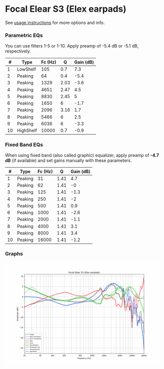 # Focal Elear S3 (Elex earpads)
See [usage instructions](https://github.com/jaakkopasanen/AutoEq#usage) for more options and info.

### Parametric EQs
You can use filters 1-5 or 1-10. Apply preamp of -5.4 dB or -5.1 dB, respectively.

|   # | Type      |   Fc (Hz) |    Q |   Gain (dB) |
|-----|-----------|-----------|------|-------------|
|   1 | LowShelf  |       105 | 0.7  |         7.3 |
|   2 | Peaking   |        64 | 0.4  |        -5.4 |
|   3 | Peaking   |      1329 | 2.03 |        -3.6 |
|   4 | Peaking   |      4651 | 2.47 |         4.5 |
|   5 | Peaking   |      8830 | 2.45 |         5   |
|   6 | Peaking   |      1650 | 6    |        -1.7 |
|   7 | Peaking   |      2096 | 3.16 |         1.7 |
|   8 | Peaking   |      5466 | 6    |         2.5 |
|   9 | Peaking   |      6036 | 6    |        -3.3 |
|  10 | HighShelf |     10000 | 0.7  |        -0.9 |

### Fixed Band EQs
When using fixed band (also called graphic) equalizer, apply preamp of **-4.7 dB** (if available) and set gains manually with these parameters.

|   # | Type    |   Fc (Hz) |    Q |   Gain (dB) |
|-----|---------|-----------|------|-------------|
|   1 | Peaking |        31 | 1.41 |         4.7 |
|   2 | Peaking |        62 | 1.41 |        -0   |
|   3 | Peaking |       125 | 1.41 |        -1.3 |
|   4 | Peaking |       250 | 1.41 |        -2   |
|   5 | Peaking |       500 | 1.41 |         0.9 |
|   6 | Peaking |      1000 | 1.41 |        -2.6 |
|   7 | Peaking |      2000 | 1.41 |        -1.1 |
|   8 | Peaking |      4000 | 1.41 |         3.1 |
|   9 | Peaking |      8000 | 1.41 |         3.4 |
|  10 | Peaking |     16000 | 1.41 |        -1.2 |

### Graphs
![](./Focal%20Elear%20S3%20(Elex%20earpads).png)
